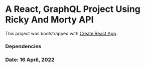 # A React, GraphQL Project Using Ricky And Morty API

This project was bootstrapped with [Create React App](https://github.com/facebook/create-react-app).

### Dependencies

### Date: 16 April, 2022